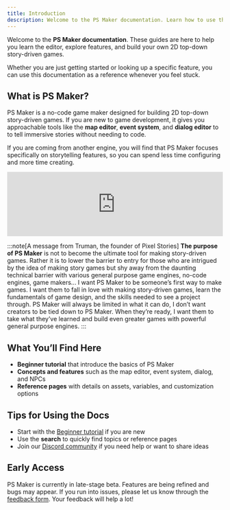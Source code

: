 ```yaml
---
title: Introduction
description: Welcome to the PS Maker documentation. Learn how to use the editor, explore features, and start building your own story-driven game.
---
```


Welcome to the **PS Maker documentation**. These guides are here to help you learn the editor, explore features, and build your own 2D top-down story-driven games.

Whether you are just getting started or looking up a specific feature, you can use this documentation as a reference whenever you feel stuck.

## What is PS Maker?

PS Maker is a no-code game maker designed for building 2D top-down story-driven games. If you are new to game development, it gives you approachable tools like the **map editor**, **event system**, and **dialog editor** to to tell immersive stories without needing to code.

If you are coming from another engine, you will find that PS Maker focuses specifically on storytelling features, so you can spend less time configuring and more time creating.

<iframe width="100%" src="https://www.youtube.com/embed/_0e__O0PEFo?si=9VekN9yucl8fjmM4" title="YouTube video player" frameborder="0" allow="accelerometer; autoplay; clipboard-write; encrypted-media; gyroscope; picture-in-picture; web-share" referrerpolicy="strict-origin-when-cross-origin" allowfullscreen></iframe>

:::note[A message from Truman, the founder of Pixel Stories]
**The purpose of PS Maker** is not to become the ultimate tool for making story-driven games. Rather it is to lower the barrier to entry for those who are intrigued by the idea of making story games but shy away from the daunting technical barrier with various general purpose game engines, no-code engines, game makers... I want PS Maker to be someone’s first way to make games. I want them to fall in love with making story-driven games, learn the fundamentals of game design, and the skills needed to see a project through. PS Maker will always be limited in what it can do, I don’t want creators to be tied down to PS Maker. When they’re ready, I want them to take what they’ve learned and build even greater games with powerful general purpose engines.
:::

## What You’ll Find Here

- **Beginner tutorial** that introduce the basics of PS Maker
- **Concepts and features** such as the map editor, event system, dialog, and NPCs
- **Reference pages** with details on assets, variables, and customization options

## Tips for Using the Docs

- Start with the [Beginner tutorial](./getting-started) if you are new
- Use the **search** to quickly find topics or reference pages
- Join our [Discord community](https://discord.gg/WTxUC4hEnS) if you need help or want to share ideas

## Early Access

PS Maker is currently in late-stage beta. Features are being refined and bugs may appear. If you run into issues, please let us know through the [feedback form](https://forms.gle/76x3G1mkUQpKvbG7A). Your feedback will help a lot!
